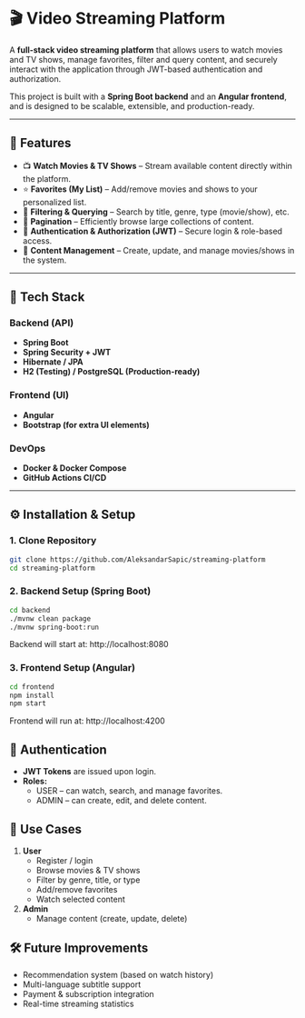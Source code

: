 # 🎬 Video Streaming Platform  

A **full-stack video streaming platform** that allows users to watch movies and TV shows, manage favorites, filter and query content, and securely interact with the application through JWT-based authentication and authorization.  

This project is built with a **Spring Boot backend** and an **Angular frontend**, and is designed to be scalable, extensible, and production-ready.  

---

## 🚀 Features  

- 📺 **Watch Movies & TV Shows** – Stream available content directly within the platform.  
- ⭐ **Favorites (My List)** – Add/remove movies and shows to your personalized list.  
- 🔎 **Filtering & Querying** – Search by title, genre, type (movie/show), etc.  
- 📑 **Pagination** – Efficiently browse large collections of content.  
- 🔐 **Authentication & Authorization (JWT)** – Secure login & role-based access.  
- 🎥 **Content Management** – Create, update, and manage movies/shows in the system.  

---

## 📂 Tech Stack  

### Backend (API)  
- **Spring Boot**  
- **Spring Security + JWT**  
- **Hibernate / JPA**  
- **H2 (Testing) / PostgreSQL (Production-ready)**  

### Frontend (UI)  
- **Angular**  
- **Bootstrap (for extra UI elements)**  

### DevOps  
- **Docker & Docker Compose**  
- **GitHub Actions CI/CD**  

---

## ⚙️ Installation & Setup  

### 1. Clone Repository  
```bash
git clone https://github.com/AleksandarSapic/streaming-platform
cd streaming-platform
```

### 2. Backend Setup (Spring Boot)
```bash
cd backend
./mvnw clean package
./mvnw spring-boot:run
```
Backend will start at: http://localhost:8080

### 3. Frontend Setup (Angular)
```bash
cd frontend
npm install
npm start
```
Frontend will run at: http://localhost:4200

## 🔑 Authentication
- **JWT Tokens** are issued upon login.
- **Roles:**
  - USER – can watch, search, and manage favorites.
  - ADMIN – can create, edit, and delete content.

## 📖 Use Cases
1. **User**
    - Register / login
    - Browse movies & TV shows
    - Filter by genre, title, or type
    - Add/remove favorites
    - Watch selected content
2. **Admin**
    - Manage content (create, update, delete)

## 🛠️ Future Improvements
- Recommendation system (based on watch history)
- Multi-language subtitle support
- Payment & subscription integration
- Real-time streaming statistics
